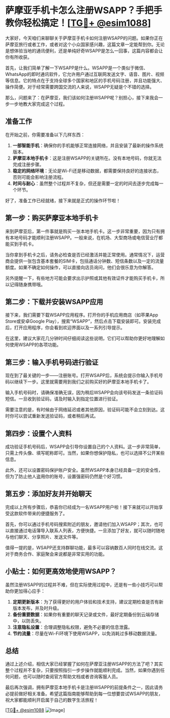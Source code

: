 # 萨摩亚手机卡怎么注册WSAPP？手把手教你轻松搞定！[[TG💪+ @esim1088](https://t.me/s/esim1088)]

大家好，今天咱们来聊聊关于萨摩亚手机卡如何注册WSAPP的问题。如果你正在萨摩亚旅行或者工作，或者对这个小众国家感兴趣，这篇文章一定能帮到你。无论是想体验当地的通讯便利，还是单纯好奇WSAPP是怎么一回事，这篇内容都会让你有所收获。

首先，让我们简单了解一下WSAPP是什么。WSAPP是一个类似于微信、WhatsApp的即时通讯软件，它允许用户通过互联网发送文字、语音、图片、视频等信息。它的特点在于支持全球多个国家和地区的手机号码注册，并且功能强大、操作简便。对于经常需要跨国交流的人来说，WSAPP无疑是个不错的选择。

那么，问题来了：在萨摩亚，我们该如何注册WSAPP呢？别担心，接下来我会一步一步地教大家完成这个过程。

## 准备工作

在开始之前，你需要准备以下几样东西：

1. **一部智能手机**：确保你的手机能够正常连接网络，并且安装了最新的操作系统版本。
2. **萨摩亚本地手机卡**：这是注册WSAPP的关键所在。没有本地号码，你就无法完成注册步骤。
3. **稳定的网络环境**：无论是Wi-Fi还是移动数据，都需要保持良好的连接状态，否则可能会影响注册流程。
4. **时间与耐心**：虽然整个过程并不复杂，但还是需要一定的时间去逐步完成每一个环节。

好了，准备工作已经就绪，接下来就是正式的操作环节啦！

## 第一步：购买萨摩亚本地手机卡

来到萨摩亚后，第一件事就是购买一张本地手机卡。这一步非常重要，因为只有拥有本地号码才能顺利注册WSAPP。一般来说，在机场、大型商场或电信营业厅都能买到手机卡。

当你拿到手机卡之后，请务必检查是否已经激活并能正常使用。通常情况下，运营商会提供一张包含基本套餐的SIM卡，包括通话分钟数、短信条数以及一定的流量额度。如果不确定如何操作，可以直接向店员询问，他们会很乐意为你解答。

另外提醒一下，有些地方可能会要求出示护照或其他有效证件才能购买手机卡，所以记得随身携带哦。

## 第二步：下载并安装WSAPP应用

接下来，我们需要下载WSAPP应用程序。打开你的手机应用商店（如苹果App Store或安卓Google Play），搜索“WSAPP”，然后点击下载安装即可。安装完成后，打开应用程序，你会看到欢迎界面以及一系列引导提示。

在这里，建议大家花几分钟时间仔细阅读这些说明，它们可以帮助你更好地理解如何使用WSAPP的各项功能。

## 第三步：输入手机号码进行验证

现在到了最关键的一步——注册账号。打开WSAPP后，系统会提示你输入手机号码以继续下一步。这里就需要用到我们之前购买好的萨摩亚本地手机卡了。

输入手机号码时，请确保准确无误，因为稍后WSAPP会向该号码发送一条验证码短信。一旦收到验证码，请及时输入到指定位置进行验证。

需要注意的是，有时候由于网络延迟或者其他原因，验证码可能不会立刻到达。这时你可以尝试重新发送验证码，或者稍后再试。

## 第四步：设置个人资料

成功验证手机号码后，WSAPP会引导你设置自己的个人资料。这一步非常简单，只需上传头像、填写昵称即可。当然，如果你想保护隐私，也可以选择不公开某些信息。

此外，还可以设置密码保护账户安全。虽然WSAPP本身已经具备一定的安全性，但为了防止他人盗用你的账号，设置强密码仍然是个好习惯。

## 第五步：添加好友并开始聊天

完成以上所有步骤后，恭喜你已经成为一名WSAPP用户啦！接下来就可以开始享受这款软件带来的便捷服务了。

首先，你可以通过手机号码搜索附近的朋友，邀请他们加入WSAPP；其次，也可以直接通过电话簿导入联系人列表，方便快捷。一旦添加了好友，就可以随时随地与他们聊天、分享照片、发送文件等。

值得一提的是，WSAPP还支持群聊功能，最多可以容纳数百人同时在线交流。这对于商务合作、家庭聚会来说都是非常实用的功能。

## 小贴士：如何更高效地使用WSAPP？

虽然注册WSAPP的过程并不难，但在实际使用过程中，还是有一些小技巧可以帮助你更加得心应手：

1. **定期更新版本**：为了获得更好的用户体验和技术支持，建议定期检查是否有新版本发布，并及时升级。
2. **备份重要数据**：如果你有重要的聊天记录或文件，最好定期备份到云端存储中，以防丢失。
3. **注意隐私设置**：合理调整隐私权限，避免不必要的信息泄露。
4. **节约流量**：尽量在Wi-Fi环境下使用WSAPP，以免消耗过多移动数据流量。

## 总结

通过上述介绍，相信大家已经掌握了如何在萨摩亚注册WSAPP的方法了吧？其实整个过程并不复杂，只要按照指引一步步操作就能顺利完成。当然，如果你遇到任何问题，也可以随时查阅官方帮助文档或者咨询客服人员。

最后再次强调，拥有萨摩亚本地手机卡是注册WSAPP的前提条件之一，因此请务必提前做好相关准备。希望这篇指南能够帮助到每一位想要尝试WSAPP的朋友，祝大家都能顺利开启属于自己的数字生活旅程！

[[TG💪+ @esim1088](https://t.me/s/esim1088) ![Image](https://i.postimg.cc/4NQfJmqS/Snipaste-2025-05-13-00-14-12.png)]